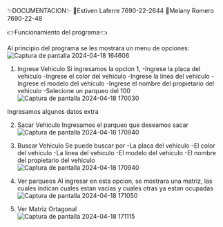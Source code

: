 ✨DOCUMENTACION✨
🦖Estiven Laferre 7690-22-2644
🦕Melany Romero 7690-22-48

👉Funcionamiento del programa👈 

Al principio del programa se les mostrara un menu de opciones:
![Captura de pantalla 2024-04-18 164606](https://github.com/estiven-lg/ProgramacionIIIProyectoII/assets/117334084/aadb3408-9723-4d30-b18b-62ddac8bda8f)
1. Ingrese Vehiculo
Si ingresamos la opcion 1, 
-Ingrese la placa del vehiculo
-Ingrese el color del vehiculo
-Ingrese la linea del vehiculo
-Ingrese el modelo del vehiculo
-Ingrese el nombre del propietario del vehiculo
-Selecione un parqueo del 100 <br>
![Captura de pantalla 2024-04-18 170030](https://github.com/estiven-lg/ProgramacionIIIProyectoII/assets/117334084/2c506d9d-0eb3-45c5-94c5-19fbbf834d2a)

Ingresamos algunos datos extra

2. Sacar Vehiculo
Ingresamos el parqueo que deseamos sacar <br>
![Captura de pantalla 2024-04-18 170940](https://github.com/estiven-lg/ProgramacionIIIProyectoII/assets/117334084/c8922770-9dc9-4f87-b41f-4f3fb3d3612c)

3. Buscar Vehiculo
Se puede buscar por
-La placa del vehiculo
-El color del vehiculo
-La linea del vehiculo
-El modelo del vehiculo
-El nombre del propietario del vehiculo <br>
![Captura de pantalla 2024-04-18 170940](https://github.com/estiven-lg/ProgramacionIIIProyectoII/assets/117334084/e62c5a2a-329b-430a-b8e9-9bbf82fe1502)

4. Ver parqueos
Al ingresar en esta opcion, se mostrara una matriz, las cuales indican cuales estan vacias
y cuales otras ya estan ocupadas <br>
![Captura de pantalla 2024-04-18 171050](https://github.com/estiven-lg/ProgramacionIIIProyectoII/assets/117334084/64952d46-98f4-47d3-9296-87871802ff1c)

5. Ver Matriz Ortagonal <br>
![Captura de pantalla 2024-04-18 171115](https://github.com/estiven-lg/ProgramacionIIIProyectoII/assets/117334084/78107f35-eb1f-4cd1-9918-fab15068caab)

